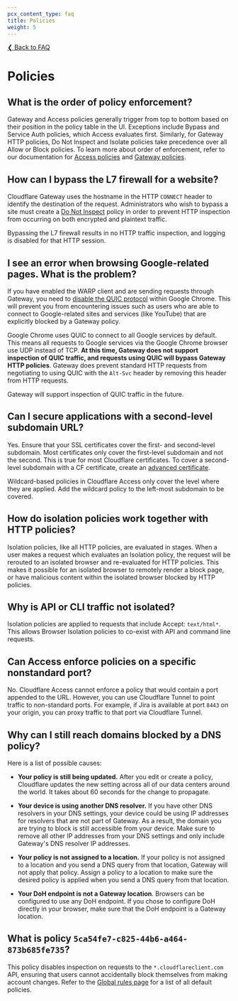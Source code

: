```yaml
---
pcx_content_type: faq
title: Policies
weight: 5
---
```


[❮ Back to FAQ](/cloudflare-one/faq/)

# Policies

## What is the order of policy enforcement?

Gateway and Access policies generally trigger from top to bottom based on their position in the policy table in the UI. Exceptions include Bypass and Service Auth policies, which Access evaluates first. Similarly, for Gateway HTTP policies, Do Not Inspect and Isolate policies take precedence over all Allow or Block policies. To learn more about order of enforcement, refer to our documentation for [Access policies](/cloudflare-one/policies/access/#order-of-execution) and [Gateway policies](/cloudflare-one/policies/filtering/order-of-enforcement/).

## **How can I bypass the L7 firewall for a website?**

Cloudflare Gateway uses the hostname in the HTTP `CONNECT` header to identify the destination of the request. Administrators who wish to bypass a site must create a [Do Not Inspect](/cloudflare-one/policies/filtering/http-policies/#do-not-inspect) policy in order to prevent HTTP inspection from occurring on both encrypted and plaintext traffic.

Bypassing the L7 firewall results in no HTTP traffic inspection, and logging is disabled for that HTTP session.

## **I see an error when browsing Google-related pages. What is the problem?**

If you have enabled the WARP client and are sending requests through Gateway, you need to [disable the QUIC protocol](/cloudflare-one/policies/filtering/http-policies/http3/) within Google Chrome. This will prevent you from encountering issues such as users who are able to connect to Google-related sites and services (like YouTube) that are explicitly blocked by a Gateway policy.

Google Chrome uses QUIC to connect to all Google services by default. This means all requests to Google services via the Google Chrome browser use UDP instead of TCP. **At this time, Gateway does not support inspection of QUIC traffic, and requests using QUIC will bypass Gateway HTTP policies**. Gateway does prevent standard HTTP requests from negotiating to using QUIC with the `Alt-Svc` header by removing this header from HTTP requests.

Gateway will support inspection of QUIC traffic in the future.

## Can I secure applications with a second-level subdomain URL?

Yes. Ensure that your SSL certificates cover the first- and second-level subdomain. Most certificates only cover the first-level subdomain and not the second. This is true for most Cloudflare certificates. To cover a second-level subdomain with a CF certificate, create an [advanced certificate](/ssl/edge-certificates/advanced-certificate-manager/manage-certificates/).

Wildcard-based policies in Cloudflare Access only cover the level where they are applied. Add the wildcard policy to the left-most subdomain to be covered.

## How do isolation policies work together with HTTP policies?

Isolation policies, like all HTTP policies, are evaluated in stages. When a user makes a request which evaluates an Isolation policy, the request will be rerouted to an isolated browser and re-evaluated for HTTP policies. This makes it possible for an isolated browser to remotely render a block page, or have malicious content within the isolated browser blocked by HTTP policies.

## Why is API or CLI traffic not isolated?

Isolation policies are applied to requests that include Accept: `text/html*`. This allows Browser Isolation policies to co-exist with API and command line requests.

## Can Access enforce policies on a specific nonstandard port?

No. Cloudflare Access cannot enforce a policy that would contain a port appended to the URL. However, you can use Cloudflare Tunnel to point traffic to non-standard ports. For example, if Jira is available at port `8443` on your origin, you can proxy traffic to that port via Cloudflare Tunnel.

## Why can I still reach domains blocked by a DNS policy?

Here is a list of possible causes:

- **Your policy is still being updated.** After you edit or create a policy, Cloudflare updates the new setting across all of our data centers around the world. It takes about 60 seconds for the change to propagate.

- **Your device is using another DNS resolver.** If you have other DNS resolvers in your DNS settings, your device could be using IP addresses for resolvers that are not part of Gateway. As a result, the domain you are trying to block is still accessible from your device. Make sure to remove all other IP addresses from your DNS settings and only include Gateway's DNS resolver IP addresses.

- **Your policy is not assigned to a location.** If your policy is not assigned to a location and you send a DNS query from that location, Gateway will not apply that policy. Assign a policy to a location to make sure the desired policy is applied when you send a DNS query from that location.

- **Your DoH endpoint is not a Gateway location**. Browsers can be configured to use any DoH endpoint. If you chose to configure DoH directly in your browser, make sure that the DoH endpoint is a Gateway location.

## What is policy `5ca54fe7-c825-44b6-a464-873b685fe735`?

This policy disables inspection on requests to the `*.cloudflareclient.com` API, ensuring that users cannot accidentally block themselves from making account changes. Refer to the [Global rules page](/cloudflare-one/policies/filtering/http-policies/global-rules/) for a list of all default policies.

